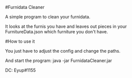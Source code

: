 #Furnidata Cleaner

A simple program to clean your furnidata.

It looks at the furnis you have and leaves out pieces in your FurnitureData.json which furniture you don't have.

#How to use it

You just have to adjust the config and change the paths.

And start the program:  java -jar FurnidataCleaner.jar

DC: Eyup#1155


